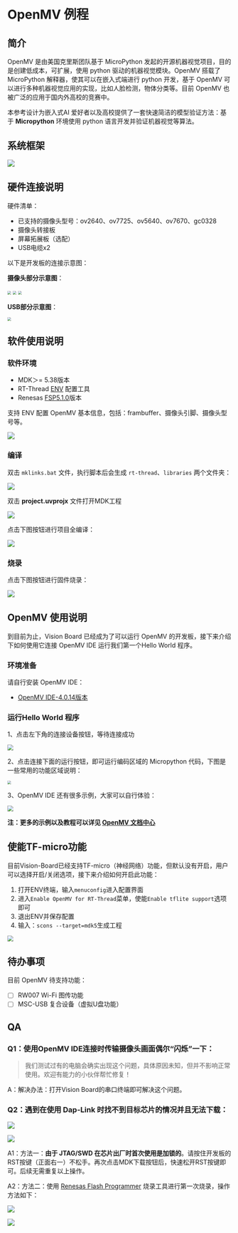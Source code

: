 # OpenMV 例程

## 简介

OpenMV 是由美国克里斯团队基于 MicroPython 发起的开源机器视觉项目，目的是创建低成本，可扩展，使用 python 驱动的机器视觉模块。OpenMV 搭载了 MicroPython 解释器，使其可以在嵌入式端进行 python 开发，基于 OpenMV 可以进行多种机器视觉应用的实现，比如人脸检测，物体分类等。目前 OpenMV 也被广泛的应用于国内外高校的竞赛中。

本参考设计为嵌入式AI 爱好者以及高校提供了一套快速简洁的模型验证方法：基于 **Micropython** 环境使用 python 语言开发并验证机器视觉等算法。

## 系统框架

![](docs/picture/1.png)

## 硬件连接说明

硬件清单：

* 已支持的摄像头型号：ov2640、ov7725、ov5640、ov7670、gc0328
* 摄像头转接板
* 屏幕拓展板（选配）
* USB电缆x2

以下是开发板的连接示意图：

**摄像头部分示意图**：

<img src="docs/picture/1.jpg" style="zoom:50%;" />

<img src="docs/picture/2.jpg" style="zoom:50%;" />

<img src="docs/picture/3.jpg" style="zoom:50%;" />

**USB部分示意图**：

<img src="docs/picture/4.jpg" style="zoom:50%;" />

## 软件使用说明

### 软件环境

* MDK＞= 5.38版本
* RT-Thread [ENV](https://download_redirect.rt-thread.org/download/env_release/env_released_1.3.5.7z) 配置工具
* Renesas [FSP5.1.0](https://github.com/renesas/fsp/releases/download/v5.1.0/setup_fsp_v5_1_0_rasc_v2023-10.exe)版本

支持 ENV 配置 OpenMV 基本信息，包括：frambuffer、摄像头引脚、摄像头型号等。

![](docs/picture/2.png)

### 编译

双击 `mklinks.bat` 文件，执行脚本后会生成 `rt-thread`、`libraries` 两个文件夹：

![](docs/picture/mklinks.png)

双击 **project.uvprojx** 文件打开MDK工程

![](docs/picture/3.png)

点击下图按钮进行项目全编译：

![](docs/picture/4.png)

### 烧录

点击下图按钮进行固件烧录：

![](docs/picture/5.png)

## OpenMV 使用说明

到目前为止，Vision Board 已经成为了可以运行 OpenMV 的开发板，接下来介绍下如何使用它连接 OpenMV IDE 运行我们第一个Hello World 程序。

### 环境准备

请自行安装 OpenMV IDE：

* [OpenMV IDE-4.0.14版本](https://github.com/openmv/openmv-ide/releases/download/v4.0.14/openmv-ide-windows-4.0.14.exe) 

### 运行Hello World 程序

1、点击左下角的连接设备按钮，等待连接成功

<img src="docs/picture/6.png" style="zoom:80%;" />

2、点击连接下面的运行按钮，即可运行编码区域的 Micropython 代码，下图是一些常用的功能区域说明：

<img src="docs/picture/8.png" style="zoom: 50%;" />

3、OpenMV IDE 还有很多示例，大家可以自行体验：

<img src="docs/picture/9.png" style="zoom:80%;" />

**注：更多的示例以及教程可以详见 [OpenMV 文档中心](https://book.openmv.cc/)**

## 使能TF-micro功能

目前Vision-Board已经支持TF-micro（神经网络）功能，但默认没有开启，用户可以选择开启/关闭选项，接下来介绍如何开启此功能：

1. 打开ENV终端，输入`menuconfig`进入配置界面
2. 进入`Enable OpenMV for RT-Thread`菜单，使能`Enable tflite support`选项即可
3. 退出ENV并保存配置
4. 输入：`scons --target=mdk5`生成工程

<img src="docs/picture/tf.png" style="zoom:80%;" />

## 待办事项

目前 OpenMV 待支持功能：

- [ ] RW007 Wi-Fi 图传功能
- [ ] MSC-USB 复合设备（虚拟U盘功能）

## QA

### Q1：使用OpenMV IDE连接时传输摄像头画面偶尔“闪烁”一下：

> 我们测试过有的电脑会确实出现这个问题，具体原因未知，但并不影响正常使用。欢迎有能力的小伙伴帮忙修复！

A：解决办法：打开Vision Board的串口终端即可解决这个问题。

### Q2：遇到在使用 Dap-Link 时找不到目标芯片的情况并且无法下载：

![](docs/picture/download1.png)

![](docs/picture/download2.png)

A1：方法一：**由于 JTAG/SWD 在芯片出厂时首次使用是加锁的**。请按住开发板的RST按键（正面右一）不松手。再次点击MDK下载按钮后，快速松开RST按键即可。后续无需重复以上操作。

A2：方法二：使用  [Renesas Flash Programmer](https://www.renesas.com/us/en/software-tool/renesas-flash-programmer-programming-gui#documents) 烧录工具进行第一次烧录，操作方法如下：

![](docs/picture/boot1.png)

![](docs/picture/boot2.png)

